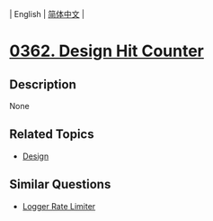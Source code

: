 
| English | [简体中文](README.md) |
# [0362. Design Hit Counter](https://leetcode-cn.com/problems/design-hit-counter/)
## Description
None
## Related Topics
- [Design](https://leetcode-cn.com/tag/design)
## Similar Questions
- [Logger Rate Limiter](../logger-rate-limiter/README_EN.md)
